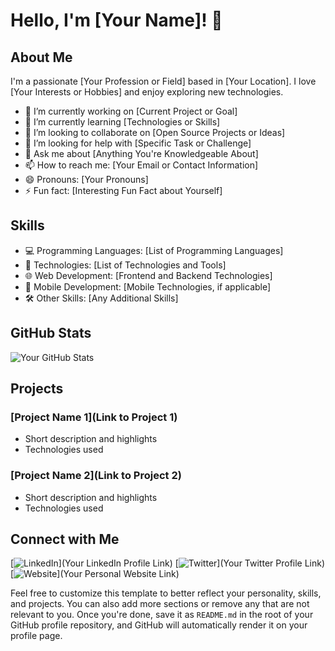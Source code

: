 # Hello, I'm [Your Name]! 👋

## About Me

I'm a passionate [Your Profession or Field] based in [Your Location]. I love [Your Interests or Hobbies] and enjoy exploring new technologies.

- 🔭 I’m currently working on [Current Project or Goal]
- 🌱 I’m currently learning [Technologies or Skills]
- 👯 I’m looking to collaborate on [Open Source Projects or Ideas]
- 🤔 I’m looking for help with [Specific Task or Challenge]
- 💬 Ask me about [Anything You're Knowledgeable About]
- 📫 How to reach me: [Your Email or Contact Information]
- 😄 Pronouns: [Your Pronouns]
- ⚡ Fun fact: [Interesting Fun Fact about Yourself]

## Skills

- 💻 Programming Languages: [List of Programming Languages]
- 🚀 Technologies: [List of Technologies and Tools]
- 🌐 Web Development: [Frontend and Backend Technologies]
- 📱 Mobile Development: [Mobile Technologies, if applicable]
- 🛠️ Other Skills: [Any Additional Skills]

## GitHub Stats

![Your GitHub Stats](https://github-readme-stats.vercel.app/api?username=YourUsername&show_icons=true&hide=contribs,prs)

## Projects

### [Project Name 1](Link to Project 1)

- Short description and highlights
- Technologies used

### [Project Name 2](Link to Project 2)

- Short description and highlights
- Technologies used

## Connect with Me

[![LinkedIn](https://img.shields.io/badge/LinkedIn-YourLinkedInProfile-blue)](Your LinkedIn Profile Link)
[![Twitter](https://img.shields.io/badge/Twitter-YourTwitterHandle-blue)](Your Twitter Profile Link)
[![Website](https://img.shields.io/badge/Website-YourPersonalWebsite-blue)](Your Personal Website Link)

Feel free to customize this template to better reflect your personality, skills, and projects. You can also add more sections or remove any that are not relevant to you. Once you're done, save it as `README.md` in the root of your GitHub profile repository, and GitHub will automatically render it on your profile page.
